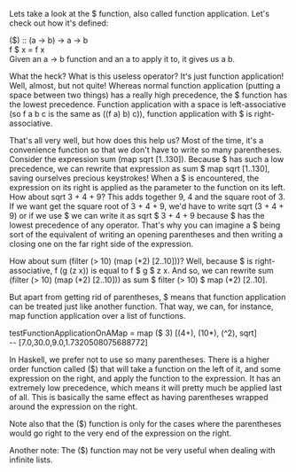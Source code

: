 Lets take a look at the $ function, also called function application. 
Let's check out how it's defined:

($) :: (a -> b) -> a -> b  
f $ x = f x  
Given an a -> b function and an a to apply it to, it gives us a b.

What the heck? What is this useless operator? 
It's just function application! 
Well, almost, but not quite! 
Whereas normal function application 
    (putting a space between two things) has a really high precedence, 
    the $ function has the lowest precedence. 
Function application with a space is left-associative (so f a b c is the same as ((f a) b) c)), 
    function application with $ is right-associative.

That's all very well, but how does this help us? 
Most of the time, it's a convenience function so that we don't have to write so many parentheses. 
Consider the expression sum (map sqrt [1..130]). 
Because $ has such a low precedence, 
    we can rewrite that expression as sum $ map sqrt [1..130], 
    saving ourselves precious keystrokes! 
When a $ is encountered, 
    the expression on its right is applied as the parameter to the function on its left. 
How about sqrt 3 + 4 + 9? This adds together 9, 4 and the square root of 3. 
If we want get the square root of 3 + 4 + 9, 
    we'd have to write sqrt (3 + 4 + 9) 
    or if we use $ we can write it as sqrt $ 3 + 4 + 9 
    because $ has the lowest precedence of any operator. 
That's why you can imagine a $ being sort of the equivalent of 
    writing an opening parentheses 
    and then writing a closing one on the far right side of the expression.

How about sum (filter (> 10) (map (*2) [2..10]))?
Well, because $ is right-associative,
    f (g (z x)) is equal to f $ g $ z x. 
And so, we can rewrite sum (filter (> 10) (map (*2) [2..10])) as sum $ filter (> 10) $ map (*2) [2..10].

But apart from getting rid of parentheses,
    $ means that function application can be treated just like another function. 
That way, we can, for instance, map function application over a list of functions.

testFunctionApplicationOnAMap = map ($ 3) [(4+), (10*), (^2), sqrt]  
-- [7.0,30.0,9.0,1.7320508075688772]  

In Haskell, we prefer not to use so many parentheses. 
There is a higher order function called ($) that will take a function on the left of it, and some expression on the right, and apply the function to the expression. 
It has an extremely low precedence, which means it will pretty much be applied last of all. 
This is basically the same effect as having parentheses wrapped around the expression on the right. 

Note also that the ($) function is only for the cases where the parentheses would go right to the very end of the expression on the right.

Another note: The ($) function may not be very useful when dealing with infinite lists.

